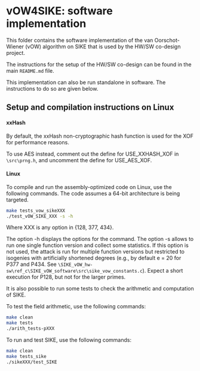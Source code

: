 # vOW4SIKE: software implementation

This folder contains the software implementation of the van Oorschot-Wiener (vOW) algorithm on SIKE
that is used by the HW/SW co-design project. 

The instructions for the setup of the HW/SW co-design can be found in the main `README.md` file.

This implementation can also be run standalone in software.
The instructions to do so are given below.    

## Setup and compilation instructions on Linux

#### xxHash

By default, the xxHash non-cryptographic hash function is used for the XOF for performance reasons.

To use AES instead, comment out the define for USE_XXHASH_XOF in `\src\prng.h`, and uncomment the define for USE_AES_XOF.

#### Linux

To compile and run the assembly-optimized code on Linux, use the following commands.
The code assumes a 64-bit architecture is being targeted.

```bash
make tests_vow_sikeXXX
./test_vOW_SIKE_XXX -s -h
```

Where XXX is any option in {128, 377, 434}. 

The option -h displays the options for the command.
The option -s allows to run one single function version and collect some statistics.
If this option is not used, the attack is run for multiple function versions but restricted to isogenies with artificially shortened degrees
(e.g., by default e = 20 for P377 and P434. See `\SIKE_vOW_hw-sw\ref_c\SIKE_vOW_software\src\sike_vow_constants.c`). 
Expect a short execution for P128, but not for the larger primes. 

It is also possible to run some tests to check the arithmetic and computation of SIKE.

To test the field arithmetic, use the following commands: 

```bash
make clean
make tests
./arith_tests-pXXX
```

To run and test SIKE, use the following commands: 

```bash
make clean
make tests_sike
./sikeXXX/test_SIKE
```
